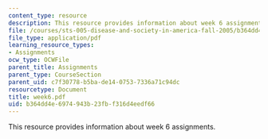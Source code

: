 ```yaml
---
content_type: resource
description: This resource provides information about week 6 assignments.
file: /courses/sts-005-disease-and-society-in-america-fall-2005/b364dd4e6974943b23fbf316d4eedf66_week6.pdf
file_type: application/pdf
learning_resource_types:
- Assignments
ocw_type: OCWFile
parent_title: Assignments
parent_type: CourseSection
parent_uid: c7f30778-b5ba-de14-0753-7336a71c94dc
resourcetype: Document
title: week6.pdf
uid: b364dd4e-6974-943b-23fb-f316d4eedf66
---
```

This resource provides information about week 6 assignments.

